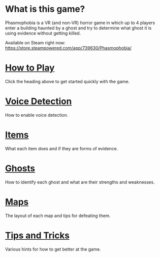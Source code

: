 # What is this game?

Phasmophobia is a VR (and non-VR) horror game in which up to 4 players enter a building haunted by a ghost and try to determine what ghost it is using evidence without getting killed.

Available on Steam right now: https://store.steampowered.com/app/739630/Phasmophobia/

# [How to Play](./how-to-play)

Click the heading above to get started quickly with the game.

# [Voice Detection](./voice)

How to enable voice detection.

# [Items](./items)

What each item does and if they are forms of evidence.

# [Ghosts](./ghosts)

How to identify each ghost and what are their strengths and weaknesses.

# [Maps](./maps)

The layout of each map and tips for defeating them.

# [Tips and Tricks](./tips-and-tricks)

Various hints for how to get better at the game.
